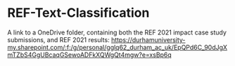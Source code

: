 # REF-Text-Classification

A link to a OneDrive folder, containing both the REF 2021 impact case study submissions, and REF 2021 results:
https://durhamuniversity-my.sharepoint.com/:f:/g/personal/gglq62_durham_ac_uk/EpQPd6C_90dJgXmTZbS4GgUBcaqGSewoADFkXQWgQt4mgw?e=xsBp6q 
